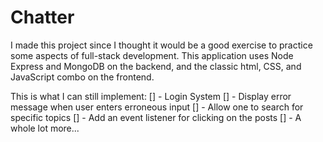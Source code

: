# Chatter

I made this project since I thought it would be a good exercise to practice some aspects of full-stack development.
This application uses Node Express and MongoDB on the backend, and the classic html, CSS, and JavaScript combo on the frontend.

This is what I can still implement:
[] - Login System
[] - Display error message when user enters erroneous input
[] - Allow one to search for specific topics
[] - Add an event listener for clicking on the posts
[] - A whole lot more...
